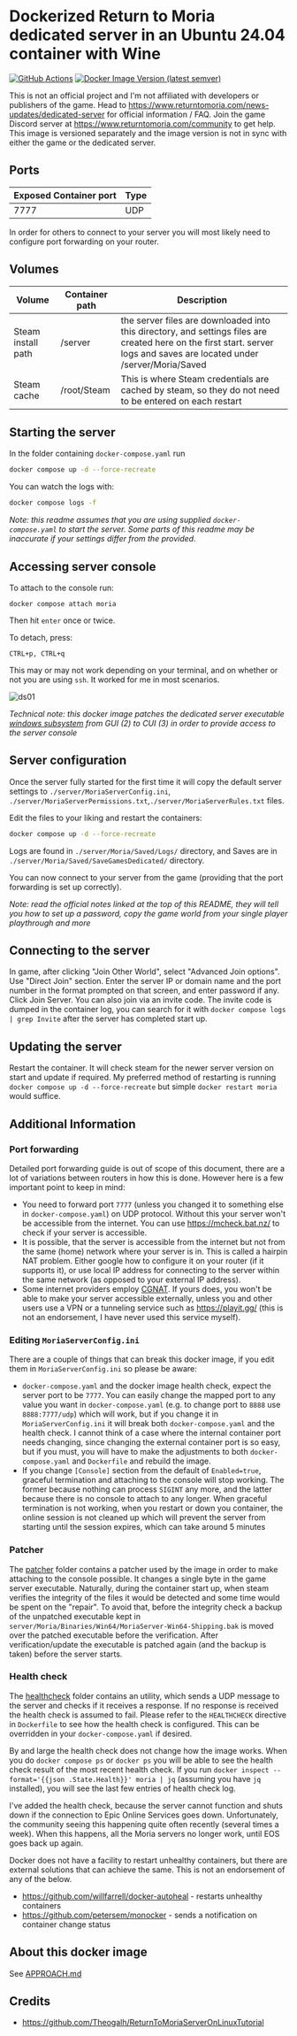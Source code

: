 # Dockerized Return to Moria dedicated server in an Ubuntu 24.04 container with Wine

[![GitHub Actions](https://github.com/AndrewSav/moria-docker/actions/workflows/main.yml/badge.svg)](https://github.com/AndrewSav/moria-docker/actions)
[![Docker Image Version (latest semver)](https://img.shields.io/docker/v/andrewsav/moria?sort=semver)](https://hub.docker.com/r/andrewsav/moria/tags)

This is not an official project and I'm not affiliated with developers or publishers of the game. Head to https://www.returntomoria.com/news-updates/dedicated-server for official information / FAQ. Join the game Discord server at https://www.returntomoria.com/community to get help. This image is versioned separately and the image version is not in sync with either the game or the dedicated server.

## Ports


| Exposed Container port | Type |
| ------------------------ | ------ |
| 7777                | UDP  |

In order for others to connect to your server you will most likely need to configure port forwarding on your router.

## Volumes


| Volume             | Container path              | Description                             |
| -------------------- | ----------------------------- | ----------------------------------------- |
| Steam install path | /server   | the server files are downloaded into this directory, and settings files are created here on the first start. server logs and saves are located under /server/Moria/Saved |
| Steam cache | /root/Steam | This is where Steam credentials are cached by steam, so they do not need to be entered on each restart |

## Starting the server

In the folder containing `docker-compose.yaml` run

```bash
docker compose up -d --force-recreate
```

You can watch the logs with:

```bash
docker compose logs -f
```

*Note: this readme assumes that you are using supplied `docker-compose.yaml` to start the server. Some parts of this readme may be inaccurate if your settings differ from the provided.*

## Accessing server console

To attach to the console run:

```
docker compose attach moria
```

Then hit `enter` once or twice.

To detach, press:

```
CTRL+p, CTRL+q
```

This may or may not work depending on your terminal, and on whether or not you are using `ssh`. It worked for me in most scenarios.

![ds01](images/ds01.png)

*Technical note: this docker image patches the dedicated server executable [windows subsystem](https://learn.microsoft.com/en-us/windows/win32/debug/pe-format#windows-subsystem) from GUI (2) to CUI (3) in order to provide access to the server console*

## Server configuration

Once the server fully started for the first time it will copy the default server settings to `./server/MoriaServerConfig.ini`, `./server/MoriaServerPermissions.txt`,`./server/MoriaServerRules.txt` files.

Edit the files to your liking and restart the containers:

```bash
docker compose up -d --force-recreate
```

Logs are found in `./server/Moria/Saved/Logs/` directory, and Saves are in `./server/Moria/Saved/SaveGamesDedicated/` directory.

You can now connect to your server from the game (providing that the port forwarding is set up correctly).

*Note: read the official notes linked at the top of this README, they will tell you how to set up a password, copy the game world from your single player playthrough and more*

## Connecting to the server

In game, after clicking "Join Other World", select "Advanced Join options". Use "Direct Join" section. Enter the server IP or domain name and the port number in the format prompted on that screen, and enter password if any. Click Join Server. You can also join via an invite code. The invite code is dumped in the container log, you can search for it with `docker compose logs | grep Invite` after the server has completed start up.

## Updating the server

Restart the container. It will check steam for the newer server version on start and update if required. My preferred method of restarting is running `docker compose up -d --force-recreate` but simple `docker restart moria` would suffice. 

## Additional Information

### Port forwarding

Detailed port forwarding guide is out of scope of this document, there are a lot of variations between routers in how this is done. However here is a few important point to keep in mind:

- You need to forward port `7777` (unless you changed it to something else in `docker-compose.yaml`) on UDP protocol. Without this your server won't be accessible from the internet. You can use <https://mcheck.bat.nz/> to check if your server is accessible.
- It is possible, that the server is accessible from the internet but not from the same (home) network where your server is in. This is called a hairpin NAT problem. Either google how to configure it on your router (if it supports it), or use local IP address for connecting to the server within the same network (as opposed to your external IP address).
- Some internet providers employ [CGNAT](https://en.wikipedia.org/wiki/Carrier-grade_NAT). If yours does, you won't be able to make your server accessible externally, unless you and other users use a VPN or a tunneling service such as <https://playit.gg/> (this is not an endorsement, I have never used this service myself).

### Editing `MoriaServerConfig.ini`

There are a couple of things that can break this docker image, if you edit them in `MoriaServerConfig.ini` so please be aware:

- `docker-compose.yaml` and the docker image health check, expect the server port to be `7777`. You can easily change the mapped port to any value you want in `docker-compose.yaml` (e.g. to change port to `8888` use `8888:7777/udp`) which will work, but if you change it in `MoriaServerConfig.ini` it will break both `docker-compose.yaml` and the health check. I cannot think of a case where the internal container port needs changing, since changing the external container port is so easy, but if you must, you will have to make the adjustments to both `docker-compose.yaml` and `Dockerfile` and rebuild the image.
- If you change `[Console]` section from the default of `Enabled=true`, graceful termination and attaching to the console will stop working. The former because nothing can process `SIGINT` any more, and the latter because there is no console to attach to any longer. When graceful termination is not working, when you restart or down you container, the online session is not cleaned up which will prevent the server from starting until the session expires, which can take around 5 minutes

### Patcher

The [patcher](patcher) folder contains a patcher used by the image in order to make attaching to the console possible. It changes a single byte in the game server executable. Naturally, during the container start up, when steam verifies the integrity of the files it would be detected and some time would be spent on the "repair". To avoid that, before the integrity check a backup of the unpatched executable kept in `server/Moria/Binaries/Win64/MoriaServer-Win64-Shipping.bak` is moved over the patched executable before the verification. After verification/update the executable is patched again (and the backup is taken) before the server starts.

### Health check

The [healthcheck](healthcheck) folder contains an utility, which sends a UDP message to the server and checks if it receives a response. If no response is received the health check is assumed to fail. Please refer to the `HEALTHCHECK` directive in `Dockerfile` to see how the health check is configured. This can be overridden in your `docker-compose.yaml` if desired.

By and large the health check does not change how the image works. When you do `docker compose ps` or `docker ps` you will be able to see the health check result of the most recent health check. If you run `docker inspect --format='{{json .State.Health}}' moria | jq` (assuming you have `jq` installed), you will see the last few entries of health check log.

I've added the health check, because the server cannot function and shuts down if the connection to Epic Online Services goes down. Unfortunately, the community seeing this happening quite often recently (several times a week). When this happens, all the Moria servers no longer work, until EOS goes back up again.

Docker does not have a facility to restart unhealthy containers, but there are external solutions that can achieve the same. This is not an endorsement of any of the below.

- https://github.com/willfarrell/docker-autoheal - restarts unhealthy containers
- https://github.com/petersem/monocker - sends a notification on container change status

## About this docker image

See [APPROACH.md](APPROACH.md)

## Credits

- https://github.com/Theogalh/ReturnToMoriaServerOnLinuxTutorial
